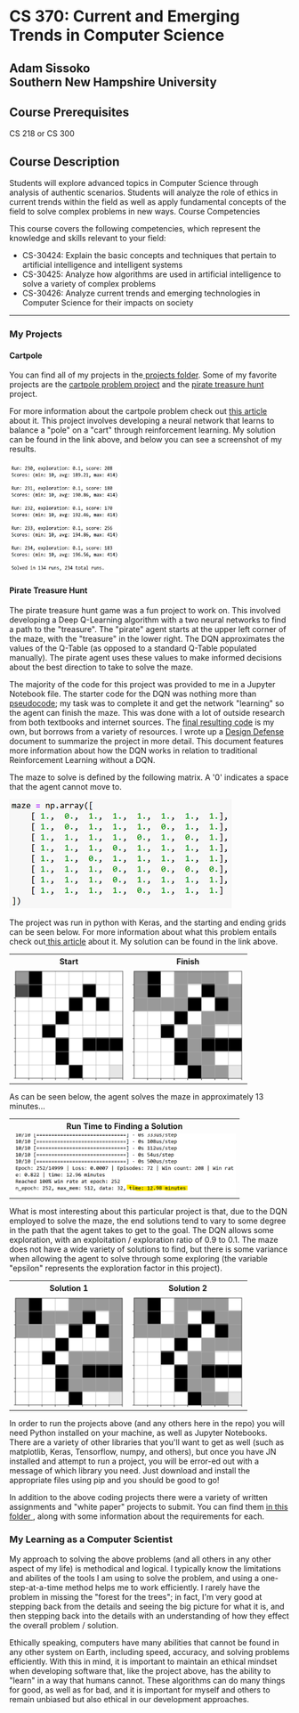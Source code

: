 <h1>CS 370: Current and Emerging Trends in Computer Science</h1>
<h2>Adam Sissoko<br>
  Southern New Hampshire University</h2>


<h2>
Course Prerequisites
</h2>
CS 218 or CS 300
<h2>
Course Description
</h2>
<p>Students will explore advanced topics in Computer Science through analysis of authentic scenarios. Students will analyze the role of ethics in current trends within the field as well as apply fundamental concepts of the field to solve complex problems in new ways.
Course Competencies
</p>
<p>
This course covers the following competencies, which represent the knowledge and skills relevant to your field:
<ul>
    <li>CS-30424: Explain the basic concepts and techniques that pertain to artificial intelligence and intelligent systems
    <li>CS-30425: Analyze how algorithms are used in artificial intelligence to solve a variety of complex problems
    <li>CS-30426: Analyze current trends and emerging technologies in Computer Science for their impacts on society
</ul>
</p>
<hr>

<h3>My Projects</h3>
<h4>Cartpole</h4>
  <p>You can find all of my projects in the<a href="https://github.com/adamsissoko/CS370" target="_blank"> projects folder</a>.
  Some of my favorite projects are the <a href="https://github.com/adamsissoko/CS370/tree/main/Cartpole" target="_blank"> cartpole problem project</a> and the <a href="https://github.com/adamsissoko/CS370/tree/main/TreasureHuntGame/TreasureHuntGame" target="_blank"> pirate treasure hunt</a> project.
</p>
<p>For more information about the cartpole problem check out <a href="https://towardsdatascience.com/the-cartepole-problem-competitive-performance-with-particle-swarm-optimization-672f018ede3c" target="_blank"> this article</a> about it. This project involves developing a neural network that learns to balance a "pole" on a "cart" through reinforcement learning. My solution can be found in the link above, and below you can see a screenshot of my results.</p>
<div>
    <img src="https://github.com/adamsissoko/CS370/blob/main/images/solved.png" atl="[start]" style="width:200px;height:200px;">
</div>




<h4>Pirate Treasure Hunt</h4>
<p>The pirate treasure hunt game was a fun project to work on. This involved developing a Deep Q-Learning algorithm with a two neural networks to find a path to the "treasure". The "pirate" agent starts at the upper left corner of the maze, with the "treasure" in the lower right. The DQN approximates the values of the Q-Table (as opposed to a standard Q-Table populated manually). The pirate agent uses these values to make informed decisions about the best direction to take to solve the maze.
</p>

<p>
The majority of the code for this project was provided to me in a Jupyter Notebook file. The starter code for the DQN was nothing more than <a href="https://github.com/adamsissoko/CS370/blob/main/images/pirate_psuedocode.png" target="_blank">pseudocode</a>; my task was to complete it and get the network "learning" so the agent can finish the maze. This was done with a lot of outside research from both textbooks and internet sources. The <a href="https://github.com/adamsissoko/CS370/blob/main/images/pirate_customcode.png" target="_blank">final resulting code</a> is my own, but borrows from a variety of resources. I wrote up a <a href="https://github.com/adamsissoko/CS370/blob/main/writeups/DesignDefense.docx.pdf" target="_blank">Design Defense</a> document to summarize the project in more detail. This document features more information about how the DQN works in relation to traditional Reinforcement Learning without a DQN.
</p>

<p>
  The maze to solve is defined by the following matrix. A '0' indicates a space that the agent cannot move to.
</p>
<img src="https://github.com/adamsissoko/CS370/blob/main/images/matrix_maze.png" alt="[matrix]" style="width:400px;">

<p>
The project was run in python with Keras, and the starting and ending grids can be seen below. For more information about what this problem entails check out<a href="https://gotensor.com/2019/10/02/q-learning-an-introduction-through-a-simple-table-based-implementation-with-learning-rate-discount-factor-and-exploration/" target="_blank"> this article</a> about it. My solution can be found in the link above.</p>

<table>
    <tr>
        <th>Start</th>
        <th>Finish</th>
    </tr>
    <tr>
        <td><img src="https://github.com/adamsissoko/CS370/blob/main/images/start.png" atl="[start]" style="width:200px;height:200px;"></td>
        <td><img src="https://github.com/adamsissoko/CS370/blob/main/images/finish.png" atl="[finish]" style="width:200px;height:200px;"></td>
    </tr>
</table>
<p>
  As can be seen below, the agent solves the maze in approximately 13 minutes...
</p>
<table>
  <tr>
    <th>Run Time to Finding a Solution</th>
  </tr>
  <tr>
    <td><img src="https://github.com/adamsissoko/CS370/blob/main/images/run_detes.png" alt="[run deets]" style="width:400px;"></td>
  </tr>
 </table>

<p>
What is most interesting about this particular project is that, due to the DQN employed to solve the maze, the end solutions tend to vary to some degree in the path that the agent takes to get to the goal. The DQN allows some exploration, with an exploitation / exploration ratio of 0.9 to 0.1. The maze does not have a wide variety of solutions to find, but there is some variance when allowing the agent to solve through some exploring (the variable "epsilon" represents the exploration factor in this project).   
</p>
<table>
  <tr>
    <th>Solution 1</th>
    <th>Solution 2</th>
  </tr>
  <tr>
    <td><img src="https://github.com/adamsissoko/CS370/blob/main/images/alt_finish.png" atl="[start]" style="width:200px;height:200px;"></td>
    <td><img src="https://github.com/adamsissoko/CS370/blob/main/images/finish.png" atl="[finish]" style="width:200px;height:200px;"></td>
  </tr>
</table>

<p>
In order to run the projects above (and any others here in the repo) you will need Python installed on your machine, as well as Jupyter Notebooks. There are a variety of other libraries that you'll want to get as well (such as matplotlib, Keras, Tensorflow, numpy, and others), but once you have JN installed and attempt to run a project, you will be error-ed out with a message of which library you need. Just download and install the appropriate files using pip and you should be good to go!
</p>

<p>
  In addition to the above coding projects there were a variety of written assignments and "white paper" projects to submit. You can find them <a href="https://github.com/adamsissoko/CS370/tree/main/writeups" target="_blank"> in this folder </a>, along with some information about the requirements for each.
</p>

<h3>My Learning as a Computer Scientist</h3>
<p>
My approach to solving the above problems (and all others in any other aspect of my life) is methodical and logical. I typically know the limitations and abilites of the tools I am using to solve the problem, and using a one-step-at-a-time method helps me to work efficiently. I rarely have the problem in missing the "forest for the trees"; in fact, I'm very good at stepping back from the details and seeing the big picture for what it is, and then stepping back into the details with an understanding of how they effect the overall problem / solution.
</p>
<p>
Ethically speaking, computers have many abilities that cannot be found in any other system on Earth, including speed, accuracy, and solving problems efficiently. With this in mind, it is important to maintain an ethical mindset when developing software that, like the project above, has the ability to "learn" in a way that humans cannot. These algorithms can do many things for good, as well as for bad, and it is important for myself and others to remain unbiased but also ethical in our development approaches.
</p>
